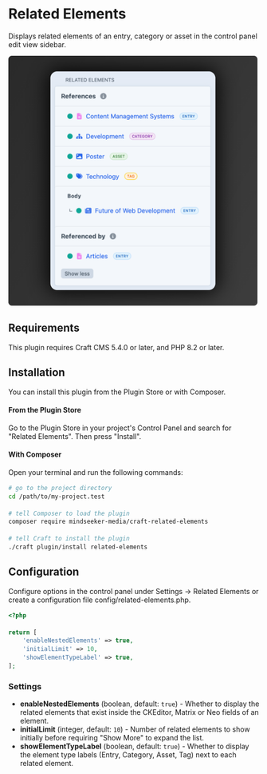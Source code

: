 # Related Elements

Displays related elements of an entry, category or asset in the control panel edit view sidebar.

<img src="screenshot.png" alt="Screenshot" width="500" height="500">

## Requirements

This plugin requires Craft CMS 5.4.0 or later, and PHP 8.2 or later.

## Installation

You can install this plugin from the Plugin Store or with Composer.

#### From the Plugin Store

Go to the Plugin Store in your project's Control Panel and search for "Related Elements". Then press "Install".

#### With Composer

Open your terminal and run the following commands:

```bash
# go to the project directory
cd /path/to/my-project.test

# tell Composer to load the plugin
composer require mindseeker-media/craft-related-elements

# tell Craft to install the plugin
./craft plugin/install related-elements
```

## Configuration

Configure options in the control panel under Settings → Related Elements or create a configuration file config/related-elements.php.

```php
<?php

return [
    'enableNestedElements' => true,
    'initialLimit' => 10,
    'showElementTypeLabel' => true,
];
```

### Settings

- **enableNestedElements** (boolean, default: `true`) - Whether to display the related elements that exist inside the CKEditor, Matrix or Neo fields of an element.
- **initialLimit** (integer, default: `10`) - Number of related elements to show initially before requiring "Show More" to expand the list.
- **showElementTypeLabel** (boolean, default: `true`) - Whether to display the element type labels (Entry, Category, Asset, Tag) next to each related element.
